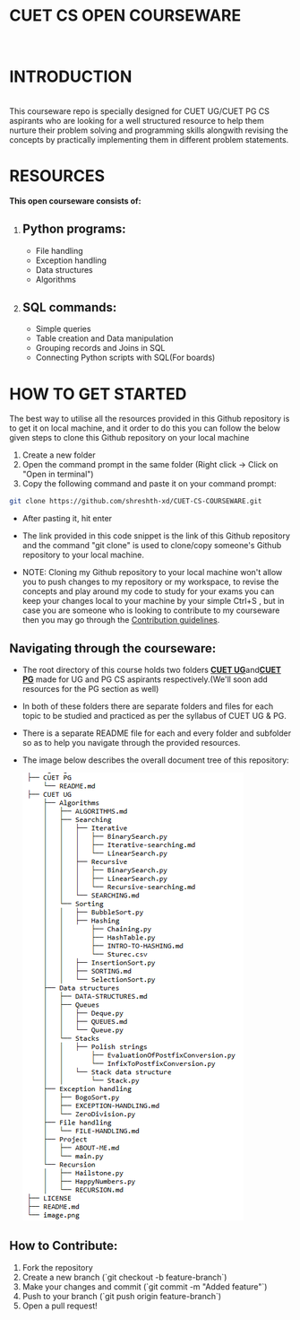 # <h1> CUET CS OPEN COURSEWARE </h1>
<br>

# INTRODUCTION 
<br>
This courseware repo is specially designed for CUET UG/CUET PG CS aspirants who are looking for a well structured
resource to help them nurture their problem solving and programming skills alongwith revising the 
concepts by practically implementing them in different problem statements.
<br>

# RESOURCES 
<b>This open courseware consists of:</b>
<ol>
<li>
<h2>Python programs:</h2>
<ul>

<li>File handling</li>
<li>Exception handling</li>
<li>Data structures</li>
<li>Algorithms</li>

</ul>
  
</li>

<li>
<h2>SQL commands:</h2>
<ul>

<li>Simple queries</li>
<li>Table creation and Data manipulation</li>
<li>Grouping records and Joins in SQL</li>
<li>Connecting Python scripts with SQL(For boards)</li>

</ul>
</li>
</ol>

# HOW TO GET STARTED
<div id="GettingStarted">
<p>The best way to utilise all the resources provided in this Github repository is to get it on
local machine, and it order to do this you can follow the below given steps to clone this Github
repository on your local machine</p> 

<ol>
<li>Create a new folder</li>
<li>Open the command prompt in the same folder (Right click -> Click on "Open in terminal")</li>
<li>Copy the following command and paste it on your command prompt: </li>
</ol>

```bash
git clone https://github.com/shreshth-xd/CUET-CS-COURSEWARE.git
```

<ul>
<li>After pasting it, hit enter</li>
<li><p>
The link provided in this code snippet is the link of this Github repository and the command 
"git clone" is used to clone/copy someone's Github repository to your local machine.
</p></li>
<li><p>NOTE: Cloning my Github repository to your local machine won't allow you to push changes
to my repository or my workspace, to revise the concepts and play around my code to study for your
exams you can keep your changes local to your machine by your simple Ctrl+S , but in case you are
someone who is looking to contribute to my courseware then you may go through the <a href="#ContriGuide">Contribution guidelines</a>.
</p></li>
</ul>
</div>

<div id="DocTree">
<h2>Navigating through the courseware:</h2>
<ul>
<li><p>The root directory of this course holds two folders <b><u>CUET UG</u></b>and<b><u>CUET PG</u></b>
made for UG and PG CS aspirants respectively.(We'll soon add resources for the PG section as well)</p></li>

<li><p>In both of these folders there are separate folders and files for each topic to be studied and practiced
as per the syllabus of CUET UG & PG.</p></li>

<li><p>There is a separate README file for each and every folder and subfolder so as to help you navigate 
through the provided resources.</p></li>

<li><p>The image below describes the overall document tree of this repository:</p></li>

![alt text](image-1.png)

</ul>
</div>

<div id="ContriGuide">
<h2>How to Contribute:</h2>
<ol>
<li>Fork the repository</li>
<li>Create a new branch (`git checkout -b feature-branch`)</li>
<li>Make your changes and commit (`git commit -m "Added feature"`)</li>
<li>Push to your branch (`git push origin feature-branch`)</li>
<li>Open a pull request!</li>
</ol>

</div>
